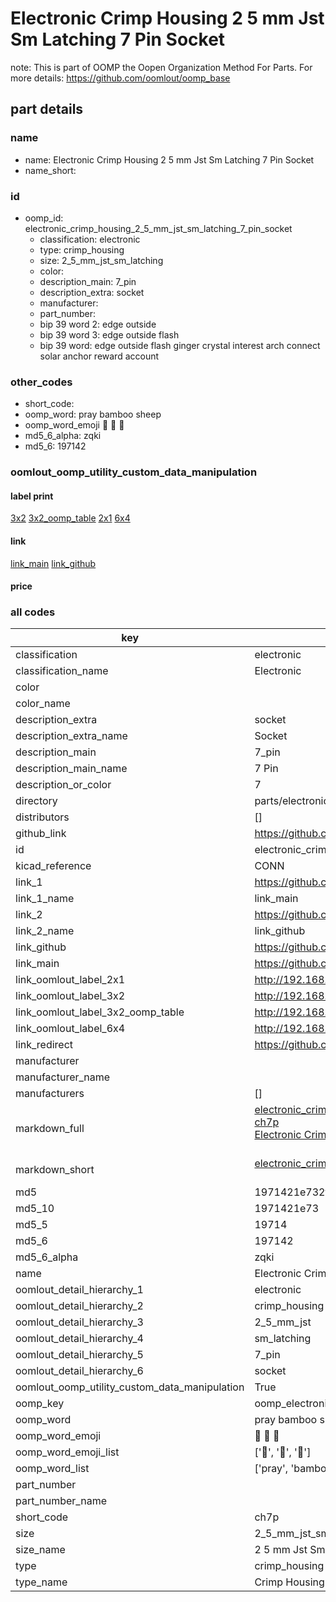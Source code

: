 # Electronic Crimp Housing 2 5 mm Jst Sm Latching 7 Pin Socket  

note: This is part of OOMP the Oopen Organization Method For Parts. For more details: https://github.com/oomlout/oomp_base

##  part details
  







### name
* name: Electronic Crimp Housing 2 5 mm Jst Sm Latching 7 Pin Socket
* name_short: 
### id
* oomp_id: electronic_crimp_housing_2_5_mm_jst_sm_latching_7_pin_socket
  * classification: electronic
  * type: crimp_housing
  * size: 2_5_mm_jst_sm_latching
  * color: 
  * description_main: 7_pin
  * description_extra: socket
  * manufacturer: 
  * part_number: 
  * bip 39 word 2: edge outside
  * bip 39 word 3: edge outside flash
  * bip 39 word: edge outside flash ginger crystal interest arch connect solar anchor reward account

### other_codes
* short_code: 
* oomp_word: pray bamboo sheep
* oomp_word_emoji :pray: :bamboo: :sheep:
* md5_6_alpha: zqki
* md5_6: 197142






### oomlout_oomp_utility_custom_data_manipulation
#### label print
[3x2](http://192.168.1.245:1112/?label=oomp%20zqki)
[3x2_oomp_table](http://192.168.1.108:1112/?label=oomp%20zqki)
[2x1](http://192.168.1.242:1112/?label=oomp%20zqki)
[6x4](http://192.168.1.55:1112/?label=oomp%20zqki)    

#### link

[link_main](https://github.com/oomlout/oomlout_oomp_version_1_messy/tree/main/parts/electronic_crimp_housing_2_5_mm_jst_sm_latching_7_pin_socket) [link_github](https://github.com/oomlout/oomlout_oomp_version_1_messy/tree/main/parts/electronic_crimp_housing_2_5_mm_jst_sm_latching_7_pin_socket)                             

#### price







### all codes 
| key | value |  
| --- | --- |  
| classification | electronic |  
| classification_name | Electronic |  
| color |  |  
| color_name |  |  
| description_extra | socket |  
| description_extra_name | Socket |  
| description_main | 7_pin |  
| description_main_name | 7 Pin |  
| description_or_color | 7 |  
| directory | parts/electronic_crimp_housing_2_5_mm_jst_sm_latching_7_pin_socket |  
| distributors | [] |  
| github_link | https://github.com/oomlout/oomlout_oomp_part_src/tree/main/parts/electronic_crimp_housing_2_5_mm_jst_sm_latching_7_pin_socket |  
| id | electronic_crimp_housing_2_5_mm_jst_sm_latching_7_pin_socket |  
| kicad_reference | CONN |  
| link_1 | https://github.com/oomlout/oomlout_oomp_version_1_messy/tree/main/parts/electronic_crimp_housing_2_5_mm_jst_sm_latching_7_pin_socket |  
| link_1_name | link_main |  
| link_2 | https://github.com/oomlout/oomlout_oomp_version_1_messy/tree/main/parts/electronic_crimp_housing_2_5_mm_jst_sm_latching_7_pin_socket |  
| link_2_name | link_github |  
| link_github | https://github.com/oomlout/oomlout_oomp_version_1_messy/tree/main/parts/electronic_crimp_housing_2_5_mm_jst_sm_latching_7_pin_socket |  
| link_main | https://github.com/oomlout/oomlout_oomp_version_1_messy/tree/main/parts/electronic_crimp_housing_2_5_mm_jst_sm_latching_7_pin_socket |  
| link_oomlout_label_2x1 | http://192.168.1.242:1112/?label=oomp%20zqki |  
| link_oomlout_label_3x2 | http://192.168.1.245:1112/?label=oomp%20zqki |  
| link_oomlout_label_3x2_oomp_table | http://192.168.1.108:1112/?label=oomp%20zqki |  
| link_oomlout_label_6x4 | http://192.168.1.55:1112/?label=oomp%20zqki |  
| link_redirect | https://github.com/oomlout/oomlout_oomp_version_1_messy/tree/main/parts/electronic_crimp_housing_2_5_mm_jst_sm_latching_7_pin_socket |  
| manufacturer |  |  
| manufacturer_name |  |  
| manufacturers | [] |  
| markdown_full | [electronic_crimp_housing_2_5_mm_jst_sm_latching_7_pin_socket](none)<br>[ch7p](none)<br>[Electronic Crimp Housing 2 5 Mm Jst Sm Latching 7 Pin Socket](none)<br><br> |  
| markdown_short | [electronic_crimp_housing_2_5_mm_jst_sm_latching_7_pin_socket](none)<br><br> |  
| md5 | 1971421e732f2161d69aa620b0e76232 |  
| md5_10 | 1971421e73 |  
| md5_5 | 19714 |  
| md5_6 | 197142 |  
| md5_6_alpha | zqki |  
| name | Electronic Crimp Housing 2 5 mm Jst Sm Latching 7 Pin Socket |  
| oomlout_detail_hierarchy_1 | electronic |  
| oomlout_detail_hierarchy_2 | crimp_housing |  
| oomlout_detail_hierarchy_3 | 2_5_mm_jst |  
| oomlout_detail_hierarchy_4 | sm_latching |  
| oomlout_detail_hierarchy_5 | 7_pin |  
| oomlout_detail_hierarchy_6 | socket |  
| oomlout_oomp_utility_custom_data_manipulation | True |  
| oomp_key | oomp_electronic_crimp_housing_2_5_mm_jst_sm_latching_7_pin_socket |  
| oomp_word | pray bamboo sheep |  
| oomp_word_emoji | :pray: :bamboo: :sheep: |  
| oomp_word_emoji_list | [':pray:', ':bamboo:', ':sheep:'] |  
| oomp_word_list | ['pray', 'bamboo', 'sheep'] |  
| part_number |  |  
| part_number_name |  |  
| short_code | ch7p |  
| size | 2_5_mm_jst_sm_latching |  
| size_name | 2 5 mm Jst Sm Latching |  
| type | crimp_housing |  
| type_name | Crimp Housing |  
